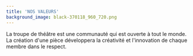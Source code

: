 ```yaml
---
title: 'NOS VALEURS'
background_image: black-370118_960_720.png
---
```


La troupe de théâtre est une communauté qui est ouverte à tout le monde. La création d'une pièce développera la créativité et l'innovation de chaque membre dans le respect.